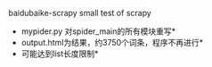  baidubaike-scrapy
small  test of scrapy

* mypider.py 对spider_main的所有模块重写*
* output.html为结果，约3750个词条，程序不再进行*
* 可能达到list长度限制*
